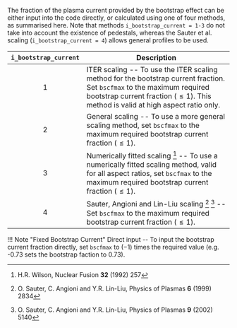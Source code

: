 The fraction of the plasma current provided by the bootstrap effect
can be either input into the code directly, or calculated using one of four
methods, as summarised here. Note that methods `i_bootstrap_current = 1-3` do not take into account the 
existence of pedestals, whereas the Sauter et al. scaling 
(`i_bootstrap_current = 4`) allows general profiles to be used. 

| `i_bootstrap_current` | Description |
| :-: | - |
| 1 | ITER scaling -- To use the ITER scaling method for the bootstrap current fraction.  Set `bscfmax` to the maximum required bootstrap current fraction ($\leq 1$). This method is valid at high aspect ratio only.
| 2 | General scaling -- To use a more general scaling method, set `bscfmax` to the maximum required bootstrap current fraction ($\leq 1$).
| 3 | Numerically fitted scaling [^1] -- To use a numerically fitted scaling method, valid for all aspect ratios, set `bscfmax` to the maximum required bootstrap current fraction ($\leq 1$).
| 4 | Sauter, Angioni and Lin-Liu scaling [^2] [^3] -- Set `bscfmax` to the maximum required bootstrap current fraction ($\leq 1$).

!!! Note "Fixed Bootstrap Current"
    Direct input -- To input the bootstrap current fraction directly, set `bscfmax` 
    to $(-1)$ times the required value (e.g. -0.73 sets the bootstrap faction to 0.73).

[^1]: H.R. Wilson, Nuclear Fusion **32** (1992) 257
[^2]: O. Sauter, C. Angioni and Y.R. Lin-Liu, Physics of Plasmas **6** (1999) 2834 
[^3]: O. Sauter, C. Angioni and Y.R. Lin-Liu, Physics of Plasmas **9** (2002) 5140    